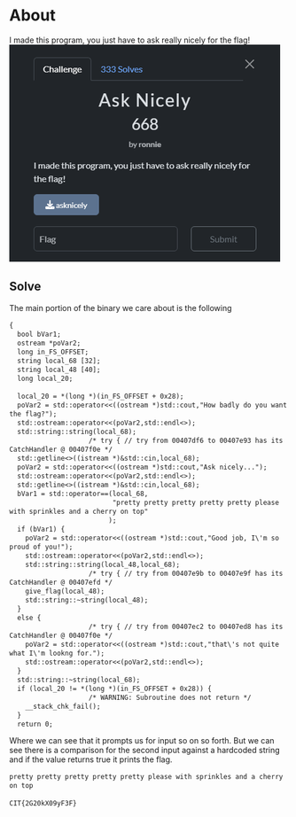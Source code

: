 # About
I made this program, you just have to ask really nicely for the flag!
![](../Images/Pasted%20image%2020250428104444.png)
## Solve
The main portion of the binary we care about is the following
```
{
  bool bVar1;
  ostream *poVar2;
  long in_FS_OFFSET;
  string local_68 [32];
  string local_48 [40];
  long local_20;
  
  local_20 = *(long *)(in_FS_OFFSET + 0x28);
  poVar2 = std::operator<<((ostream *)std::cout,"How badly do you want the flag?");
  std::ostream::operator<<(poVar2,std::endl<>);
  std::string::string(local_68);
                    /* try { // try from 00407df6 to 00407e93 has its CatchHandler @ 00407f0e */
  std::getline<>((istream *)&std::cin,local_68);
  poVar2 = std::operator<<((ostream *)std::cout,"Ask nicely...");
  std::ostream::operator<<(poVar2,std::endl<>);
  std::getline<>((istream *)&std::cin,local_68);
  bVar1 = std::operator==(local_68,
                          "pretty pretty pretty pretty pretty please with sprinkles and a cherry on top"
                         );
  if (bVar1) {
    poVar2 = std::operator<<((ostream *)std::cout,"Good job, I\'m so proud of you!");
    std::ostream::operator<<(poVar2,std::endl<>);
    std::string::string(local_48,local_68);
                    /* try { // try from 00407e9b to 00407e9f has its CatchHandler @ 00407efd */
    give_flag(local_48);
    std::string::~string(local_48);
  }
  else {
                    /* try { // try from 00407ec2 to 00407ed8 has its CatchHandler @ 00407f0e */
    poVar2 = std::operator<<((ostream *)std::cout,"that\'s not quite what I\'m lookng for.");
    std::ostream::operator<<(poVar2,std::endl<>);
  }
  std::string::~string(local_68);
  if (local_20 != *(long *)(in_FS_OFFSET + 0x28)) {
                    /* WARNING: Subroutine does not return */
    __stack_chk_fail();
  }
  return 0;
```

Where we can see that it prompts us for input so on so forth. But we can see there is a comparison for the second input against a hardcoded string and if the value returns true it prints the flag.

```
pretty pretty pretty pretty pretty please with sprinkles and a cherry on top

CIT{2G20kX09yF3F}
```